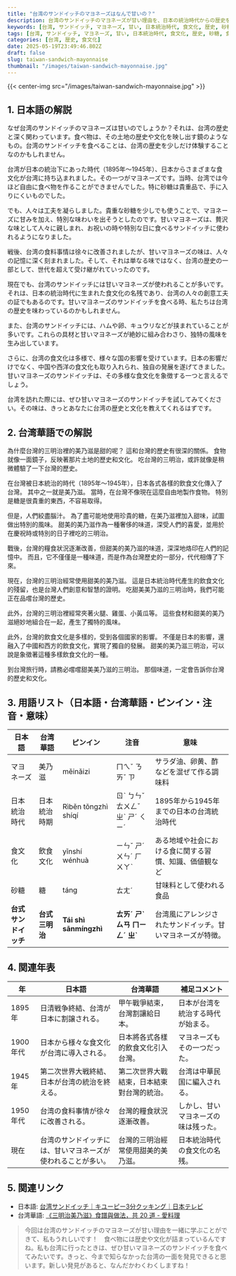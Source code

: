 ```yaml
---
title: "台湾のサンドイッチのマヨネーズはなんで甘いの？"
description: 台湾のサンドイッチのマヨネーズが甘い理由を、日本の統治時代からの歴史を紐解きながら解説します。甘いマヨネーズのルーツを探りましょう。
keywords: [台湾, サンドイッチ, マヨネーズ, 甘い, 日本統治時代, 食文化, 歴史, 砂糖, 食料事情]
tags: [台湾, サンドイッチ, マヨネーズ, 甘い, 日本統治時代, 食文化, 歴史, 砂糖, 食料事情]
categories: [台湾, 歴史, 食文化]
date: 2025-05-19T23:49:46.802Z
draft: false
slug: taiwan-sandwich-mayonnaise
thumbnail: "/images/taiwan-sandwich-mayonnaise.jpg"
---
```


{{< center-img src="/images/taiwan-sandwich-mayonnaise.jpg" >}}

## 1. 日本語の解説

なぜ台湾のサンドイッチのマヨネーズは甘いのでしょうか？それは、台湾の歴史と深く関わっています。食べ物は、その土地の歴史や文化を映し出す鏡のようなもの。台湾のサンドイッチを食べることは、台湾の歴史を少しだけ体験することなのかもしれません。

台湾が日本の統治下にあった時代（1895年～1945年）、日本からさまざまな食文化が台湾に持ち込まれました。その一つがマヨネーズです。当時、台湾では今ほど自由に食べ物を作ることができませんでした。特に砂糖は貴重品で、手に入りにくいものでした。

でも、人々は工夫を凝らしました。貴重な砂糖を少しでも使うことで、マヨネーズに甘みを加え、特別な味わいを出そうとしたのです。甘いマヨネーズは、贅沢な味として人々に親しまれ、お祝いの時や特別な日に食べるサンドイッチに使われるようになりました。

戦後、台湾の食料事情は徐々に改善されましたが、甘いマヨネーズの味は、人々の記憶に深く刻まれました。そして、それは単なる味ではなく、台湾の歴史の一部として、世代を超えて受け継がれていったのです。

現在でも、台湾のサンドイッチには甘いマヨネーズが使われることが多いです。それは、日本の統治時代に生まれた食文化の名残であり、台湾の人々の創意工夫の証でもあるのです。甘いマヨネーズのサンドイッチを食べる時、私たちは台湾の歴史を味わっているのかもしれません。

また、台湾のサンドイッチには、ハムや卵、キュウリなどが挟まれていることが多いです。これらの具材と甘いマヨネーズが絶妙に組み合わさり、独特の風味を生み出しています。

さらに、台湾の食文化は多様で、様々な国の影響を受けています。日本の影響だけでなく、中国や西洋の食文化も取り入れられ、独自の発展を遂げてきました。甘いマヨネーズのサンドイッチは、その多様な食文化を象徴する一つと言えるでしょう。

台湾を訪れた際には、ぜひ甘いマヨネーズのサンドイッチを試してみてください。その味は、きっとあなたに台湾の歴史と文化を教えてくれるはずです。

## 2. 台湾華語での解説

為什麼台灣的三明治裡的美乃滋是甜的呢？ 這和台灣的歷史有很深的關係。 食物就像一面鏡子，反映著那片土地的歷史和文化。 吃台灣的三明治，或許就像是稍微體驗了一下台灣的歷史。

在台灣被日本統治的時代（1895年～1945年），日本各式各樣的飲食文化傳入了台灣。 其中之一就是美乃滋。 當時，在台灣不像現在這麼自由地製作食物。 特別是糖是很貴重的東西，不容易取得。

但是，人們絞盡腦汁。 為了盡可能地使用珍貴的糖，在美乃滋裡加入甜味，試圖做出特別的風味。 甜美的美乃滋作為一種奢侈的味道，深受人們的喜愛，並用於在慶祝時或特別的日子裡吃的三明治。

戰後，台灣的糧食狀況逐漸改善，但甜美的美乃滋的味道，深深地烙印在人們的記憶中。 而且，它不僅僅是一種味道，而是作為台灣歷史的一部分，代代相傳了下來。

現在，台灣的三明治經常使用甜美的美乃滋。 這是日本統治時代產生的飲食文化的殘留，也是台灣人們創意和智慧的證明。 吃甜美美乃滋的三明治時，我們可能正在品嚐台灣的歷史。

此外，台灣的三明治裡經常夾著火腿、雞蛋、小黃瓜等。 這些食材和甜美的美乃滋絕妙地組合在一起，產生了獨特的風味。

此外，台灣的飲食文化是多樣的，受到各個國家的影響。 不僅是日本的影響，還融入了中國和西方的飲食文化，實現了獨自的發展。 甜美的美乃滋三明治，可以說是象徵著這種多樣飲食文化的一種。

到台灣旅行時，請務必嚐嚐甜美美乃滋的三明治。 那個味道，一定會告訴你台灣的歷史和文化。

## 3. 用語リスト（日本語・台湾華語・ピンイン・注音・意味）

| 日本語          | 台湾華語          | ピンイン      | 注音       | 意味                                                     |
| ------------- | ------------- | ----------- | ---------- | -------------------------------------------------------- |
| マヨネーズ       | 美乃滋           | měinǎizi   | ㄇㄟˇ ㄋㄞˇ ㄗ | サラダ油、卵黄、酢などを混ぜて作る調味料                                             |
| 日本統治時代     | 日本統治時期        | Rìběn tǒngzhì shíqí | ㄖˋ ㄅㄣˇ ㄊㄨㄥˇ ㄓˋ ㄕˊ ㄑㄧˊ   | 1895年から1945年までの日本の台湾統治時代                                      |
| 食文化          | 飲食文化           | yǐnshí wénhuà    | ㄧㄣˇ ㄕˊ ㄨㄣˊ ㄏㄨㄚˋ    | ある地域や社会における食に関する習慣、知識、価値観など                                     |
| 砂糖           | 糖             | táng         | ㄊㄤˊ      | 甘味料として使われる食品                                                   |
| **台式サンドイッチ** | **台式三明治**      | **Tái shì sānmíngzhì**| **ㄊㄞˊ ㄕˋ ㄙㄢ ㄇㄧㄥˊ ㄓˋ** | 台湾風にアレンジされたサンドイッチ。甘いマヨネーズが特徴。                                      |

## 4. 関連年表

| 年    | 日本語                                      | 台湾華語                                      | 補足コメント                                                                                                                |
|-----|-------------------------------------------|-------------------------------------------|------------------------------------------------------------------------------------------------------------------------------------|
| 1895年 | 日清戦争終結、台湾が日本に割譲される。                           | 甲午戰爭結束，台灣割讓給日本。                           | 日本が台湾を統治する時代が始まる。                                                                                                      |
| 1900年代 | 日本から様々な食文化が台湾に導入される。                           | 日本將各式各樣的飲食文化引入台灣。                           | マヨネーズもその一つだった。                                                                                                               |
| 1945年 | 第二次世界大戦終結、日本が台湾の統治を終える。                        | 第二次世界大戰結束，日本結束對台灣的統治。                        | 台湾は中華民国に編入される。                                                                                                              |
| 1950年代 | 台湾の食料事情が徐々に改善される。                               | 台灣的糧食狀況逐漸改善。                               | しかし、甘いマヨネーズの味は残った。                                                                                                             |
| 現在   | 台湾のサンドイッチには、甘いマヨネーズが使われることが多い。                           | 台灣的三明治經常使用甜美的美乃滋。                           | 日本統治時代の食文化の名残。                                                                                                               |

## 5. 関連リンク

*   日本語: [台湾サンドイッチ｜キユーピー3分クッキング｜日本テレビ](https://www.ntv.co.jp/3min/recipe/20180908/)
*   台湾華語: [《三明治美乃滋》食譜與做法，共 20 道 - 愛料理](https://icook.tw/search/%E4%B8%89%E6%98%8E%E6%B2%BB%E7%BE%8E%E4%B9%83%E6%BB%8B/)

> 今回は台湾のサンドイッチのマヨネーズが甘い理由を一緒に学ぶことができて、私もうれしいです！　食べ物には歴史や文化が詰まっているんですね。私も台湾に行ったときは、ぜひ甘いマヨネーズのサンドイッチを食べてみたいです。きっと、今まで知らなかった台湾の一面を発見できると思います。新しい発見があると、なんだかわくわくしますね！
